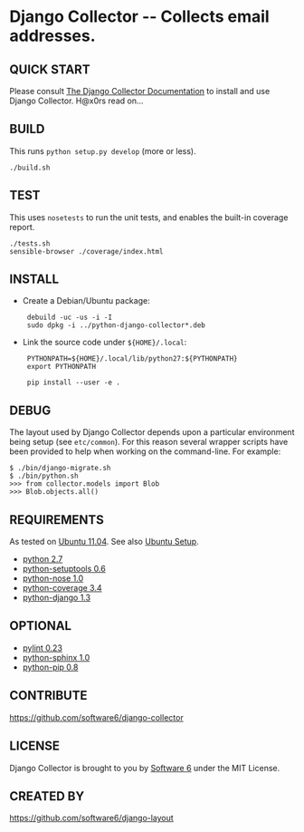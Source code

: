 Django Collector -- Collects email addresses.
===

## QUICK START

Please consult [The Django Collector
Documentation](http://django-collector.rtfd.org) to install and use
Django Collector. H@x0rs read on...

## BUILD

This runs `python setup.py develop` (more or less).

    ./build.sh

## TEST

This uses `nosetests` to run the unit tests, and enables the built-in
coverage report.

    ./tests.sh
    sensible-browser ./coverage/index.html

## INSTALL

 * Create a Debian/Ubuntu package:

        debuild -uc -us -i -I
        sudo dpkg -i ../python-django-collector*.deb

 * Link the source code under `${HOME}/.local`:

        PYTHONPATH=${HOME}/.local/lib/python27:${PYTHONPATH}
        export PYTHONPATH

        pip install --user -e .

## DEBUG

The layout used by Django Collector depends upon a particular
environment being setup (see `etc/common`). For this reason several
wrapper scripts have been provided to help when working on the
command-line. For example:

    $ ./bin/django-migrate.sh
    $ ./bin/python.sh 
    >>> from collector.models import Blob
    >>> Blob.objects.all()

## REQUIREMENTS

As tested on [Ubuntu 11.04](http://ubuntu.com/). See also [Ubuntu
Setup](https://github.com/software6/ubuntu-setup).

 * [python 2.7](http://www.python.org/)
 * [python-setuptools 0.6](http://packages.python.org/distribute/)
 * [python-nose 1.0](http://code.google.com/p/python-nose/)
 * [python-coverage 3.4](http://nedbatchelder.com/code/coverage/)
 * [python-django 1.3](http://www.djangoproject.com/)

## OPTIONAL

 * [pylint 0.23](http://www.logilab.org/project/pylint)
 * [python-sphinx 1.0](http://sphinx.pocoo.org/)
 * [python-pip 0.8](http://www.pip-installer.org/)

## CONTRIBUTE

https://github.com/software6/django-collector

## LICENSE

Django Collector is brought to you by [Software
6](http://software6.net/) under the MIT License.

## CREATED BY

https://github.com/software6/django-layout
